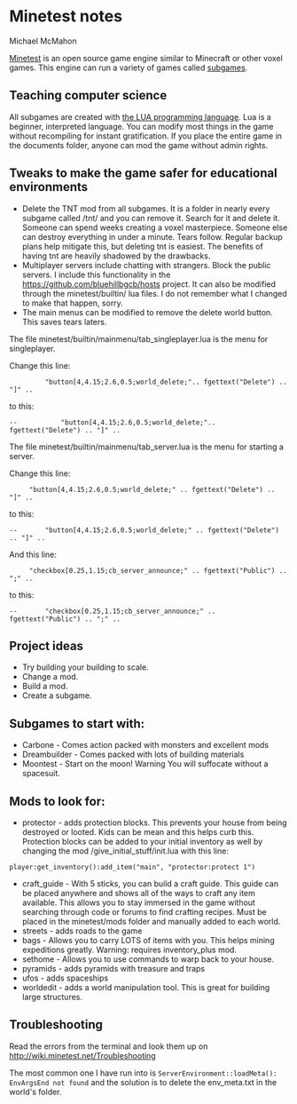 # Minetest notes

Michael McMahon

[Minetest](https://www.minetest.net/) is an open source game engine similar to
Minecraft or other voxel games.  This engine can run a variety of games called
[subgames](https://wiki.minetest.net/Subgames).

## Teaching computer science

All subgames are created with
[the LUA programming language](https://www.lua.org/).  Lua is a beginner,
interpreted language.  You can modify most things in the game without
recompiling for instant gratification.  If you place the entire game in the
documents folder, anyone can mod the game without admin rights.

## Tweaks to make the game safer for educational environments

- Delete the TNT mod from all subgames.  It is a folder in nearly every subgame
  called /tnt/ and you can remove it.  Search for it and delete it.  Someone can
  spend weeks creating a voxel masterpiece.  Someone else can destroy everything
  in under a minute.  Tears follow.  Regular backup plans help mitigate this,
  but deleting tnt is easiest.  The benefits of having tnt are heavily shadowed
  by the drawbacks.
- Multiplayer servers include chatting with strangers.  Block the public
  servers.  I include this functionality in the
  https://github.com/bluehillbgcb/hosts project.  It can also be modified
  through the minetest/builtin/ lua files.  I do not remember what I changed to
  make that happen, sorry.
- The main menus can be modified to remove the delete world button.  This saves
  tears laters.

The file minetest/builtin/mainmenu/tab_singleplayer.lua is the menu for
singleplayer.

Change this line:

```			"button[4,4.15;2.6,0.5;world_delete;".. fgettext("Delete") .. "]" ..```

to this:

```--			"button[4,4.15;2.6,0.5;world_delete;".. fgettext("Delete") .. "]" ..```

The file minetest/builtin/mainmenu/tab_server.lua is the menu for starting a
server.

Change this line:

```		"button[4,4.15;2.6,0.5;world_delete;" .. fgettext("Delete") .. "]" ..```

to this:

```--		"button[4,4.15;2.6,0.5;world_delete;" .. fgettext("Delete") .. "]" ..```

And this line:

```		"checkbox[0.25,1.15;cb_server_announce;" .. fgettext("Public") .. ";" ..```

to this:

```--		"checkbox[0.25,1.15;cb_server_announce;" .. fgettext("Public") .. ";" ..```

## Project ideas

- Try building your building to scale.
- Change a mod.
- Build a mod.
- Create a subgame.

## Subgames to start with:

- Carbone - Comes action packed with monsters and excellent mods
- Dreambuilder - Comes packed with lots of building materials
- Moontest - Start on the moon!  Warning You will suffocate without a spacesuit.

## Mods to look for:

- protector - adds protection blocks.  This prevents your house from being
  destroyed or looted.  Kids can be mean and this helps curb this.  Protection
  blocks can be added to your initial inventory as well by changing the mod
  /give_initial_stuff/init.lua with this line:

```player:get_inventory():add_item("main", "protector:protect 1")```

- craft_guide - With 5 sticks, you can build a craft guide.  This guide can be
  placed anywhere and shows all of the ways to craft any item available.  This
  allows you to stay immersed in the game without searching through code or
  forums to find crafting recipes.  Must be placed in the minetest/mods folder
  and manually added to each world.
- streets - adds roads to the game
- bags - Allows you to carry LOTS of items with you.  This helps mining
  expeditions greatly.  Warning: requires inventory_plus mod.
- sethome - Allows you to use commands to warp back to your house.
- pyramids - adds pyramids with treasure and traps
- ufos - adds spaceships
- worldedit - adds a world manipulation tool.  This is great for building large
  structures.

## Troubleshooting

Read the errors from the terminal and look them up on
http://wiki.minetest.net/Troubleshooting

The most common one I have run into is ```ServerEnvironment::loadMeta():
EnvArgsEnd not found``` and the solution is to delete the env_meta.txt in the
world's folder.
